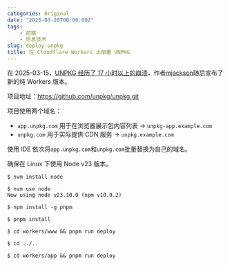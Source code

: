 ```yaml
---
categories: Original
date: "2025-03-20T00:00:00Z"
tags:
    - 前端
    - 信息技术
slug: deploy-unpkg
title: 在 Cloudflare Workers 上部署 UNPKG
---
```


在 2025-03-15，[UNPKG 经历了 17 小时以上的崩溃](https://github.com/unpkg/unpkg/issues/412)，作者[mjackson](https://github.com/mjackson)随后宣布了新的纯 Workers 版本。

项目地址：<https://github.com/unpkg/unpkg.git>

项目使用两个域名：

- `app.unpkg.com` 用于在浏览器展示包内容列表 -> `unpkg-app.example.com`
- `unpkg.com` 用于实际提供 CDN 服务 -> `unpkg.example.com`

使用 IDE 依次将`app.unpkg.com`和`unpkg.com`批量替换为自己的域名。

确保在 Linux 下使用 Node v23 版本。

```shell
$ nvm install node

$ nvm use node
Now using node v23.10.0 (npm v10.9.2)

$ npm install -g pnpm

$ pnpm install

$ cd workers/www && pnpm run deploy

$ cd ../..

$ cd workers/app && pnpm run deploy
```
